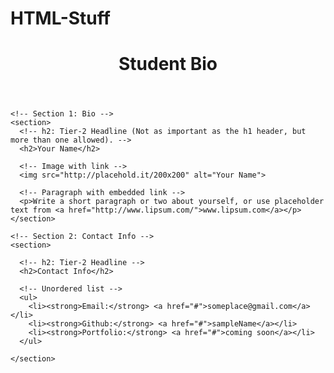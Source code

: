 # HTML-Stuff
<!DOCTYPE html>
<html lang="en-us">

<head>
  <meta charset="UTF-8">
  <title>Activity 1: Basic HTML Bio</title>
</head>

<body>

  <!-- Site Header -->
  <header>
    <!-- h1: The most important headline -->
    <h1>Student Bio</h1>
  </header>

  <div>

    <!-- Section 1: Bio -->
    <section>
      <!-- h2: Tier-2 Headline (Not as important as the h1 header, but more than one allowed). -->
      <h2>Your Name</h2>

      <!-- Image with link -->
      <img src="http://placehold.it/200x200" alt="Your Name">

      <!-- Paragraph with embedded link -->
      <p>Write a short paragraph or two about yourself, or use placeholder text from <a href="http://www.lipsum.com/">www.lipsum.com</a></p>
    </section>

    <!-- Section 2: Contact Info -->
    <section>

      <!-- h2: Tier-2 Headline -->
      <h2>Contact Info</h2>

      <!-- Unordered list -->
      <ul>
        <li><strong>Email:</strong> <a href="#">someplace@gmail.com</a></li>
        <li><strong>Github:</strong> <a href="#">sampleName</a></li>
        <li><strong>Portfolio:</strong> <a href="#">coming soon</a></li>
      </ul>

    </section>
  </div>

</body>

</html>
